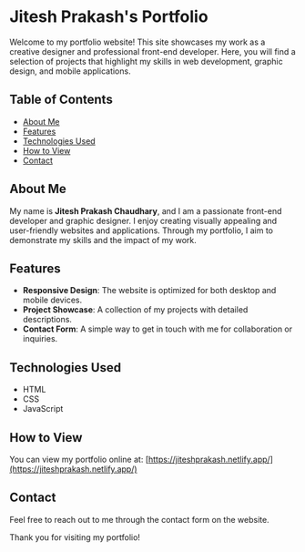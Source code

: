 # Jitesh Prakash's Portfolio

Welcome to my portfolio website! This site showcases my work as a creative designer and professional front-end developer. Here, you will find a selection of projects that highlight my skills in web development, graphic design, and mobile applications.

## Table of Contents

- [About Me](#about-me)
- [Features](#features)
- [Technologies Used](#technologies-used)
- [How to View](#how-to-view)
- [Contact](#contact)

## About Me

My name is **Jitesh Prakash Chaudhary**, and I am a passionate front-end developer and graphic designer. I enjoy creating visually appealing and user-friendly websites and applications. Through my portfolio, I aim to demonstrate my skills and the impact of my work.

## Features

- **Responsive Design**: The website is optimized for both desktop and mobile devices.
- **Project Showcase**: A collection of my projects with detailed descriptions.
- **Contact Form**: A simple way to get in touch with me for collaboration or inquiries.

## Technologies Used

- HTML
- CSS
- JavaScript

## How to View

You can view my portfolio online at: [https://jiteshprakash.netlify.app/](https://jiteshprakash.netlify.app/)

## Contact

Feel free to reach out to me through the contact form on the website.

Thank you for visiting my portfolio!
